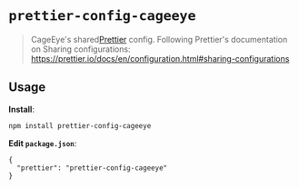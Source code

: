 # `prettier-config-cageeye`

> CageEye's shared[Prettier](https://prettier.io) config. Following Prettier's documentation on Sharing configurations:
> https://prettier.io/docs/en/configuration.html#sharing-configurations

## Usage

**Install**:

```bash
npm install prettier-config-cageeye
```

**Edit `package.json`**:

```jsonc
{
  "prettier": "prettier-config-cageeye"
}
```
